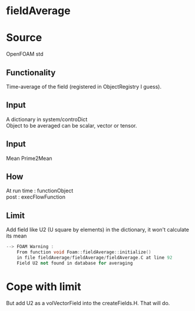 # fieldAverage

# Source
OpenFOAM std

## Functionality
Time-average of the field (registered in ObjectRegistry I guess).

## Input
A dictionary in system/controDict    
Object to be averaged can be scalar, vector or tensor.

## Input
Mean Prime2Mean 

## How
At run time : functionObject   
post        : execFlowFunction

## Limit
Add field like U2 (U square by elements) in the dictionary, it won't calculate its mean
```cpp
--> FOAM Warning :
    From function void Foam::fieldAverage::initialize()
    in file fieldAverage/fieldAverage/fieldAverage.C at line 92
    Field U2 not found in database for averaging
```

# Cope with limit
But add U2 as a volVectorField into the createFields.H. That will do.
